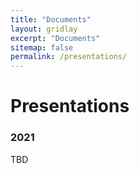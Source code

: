 ```yaml
---
title: "Documents"
layout: gridlay
excerpt: "Documents"
sitemap: false
permalink: /presentations/
---
```


# Presentations

### 2021
TBD

